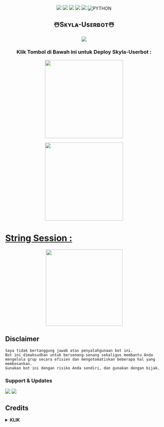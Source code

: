 <p align="center">
    <a href="https://github.com/SkylaIND/Skyla-Userbot"> <img src="https://img.shields.io/github/repo-size/SkylaIND/Skyla-Userbot?color=orange&logo=github&logoColor=green&style=for-the-badge" /></a>
    <a href="https://github.com/SkylaIND/Skyla-Userbot/commits"> <img src="https://img.shields.io/github/last-commit/SkylaIND/Skyla-Userbot?color=blue&logo=github&logoColor=green&style=for-the-badge" /></a>
    <a href="https://github.com/SkylaIND/Skyla-Userbot/issues"> <img src="https://img.shields.io/github/issues/SkylaIND/Skyla-Userbot?color=blueviolet&logo=github&logoColor=green&style=for-the-badge" /></a>
    <a href="https://github.com/SkylaIND/Skyla-Userbot/network/members"> <img src="https://img.shields.io/github/forks/SkylaIND/Skyla-Userbot?color=red&logo=github&logoColor=green&style=for-the-badge" /></a>  
    <a href="https://pypi.org/project/Telethon/"> <img src="https://img.shields.io/pypi/v/telethon?color=yellow&label=telethon&logo=python&logoColor=green&style=for-the-badge" /></a>
    <img alt="PYTHON" src="https://img.shields.io/badge/PYTHON-v3.9.6-purple?style=for-the-badge&logo=appveyor"/>
</p>

<h2 align="center">☃️Sᴋʏʟᴀ-Usᴇʀʙᴏᴛ☃️
</h2>

<p align="center">
  <img src="https://telegra.ph/file/0970dd27e9141599aaccf.jpg">
</p>

<h3 align="center">Klik Tombol di Bawah ini untuk Deploy Skyla-Userbot :</h3>

<p align="center"><a href="https://dashboard.heroku.com/new?template=https://github.com/SkylaIND/Skyla-Userbot"><img src="https://img.shields.io/badge/Deploy%20To%20Heroku-blueviolet?style=for-the-badge&logo=heroku" width="250""/</a>  

<p align="center"><a href="https://telegram.dog/XTZ_HerokuBot?start=U2t5bGFJTkQvU2t5bGEtVXNlcmJvdCBTa3lsYS1Vc2VyYm90"><img src="https://img.shields.io/badge/Deploy%20Via%20Telegram-blue?style=for-the-badge&logo=telegram" width="250""/</a>  
</p>

# String Session :

<p align="center">
<a href="https://t.me/StringSkylaBot"><img src="https://img.shields.io/badge/Generate%20Gen%20Bot-pink?style=for-the-badge&logo=appveyor" width="245""/></a>
 </p> 

## Disclaimer

```
Saya tidak bertanggung jawab atas penyalahgunaan bot ini.
Bot ini dimaksudkan untuk bersenang-senang sekaligus membantu Anda
mengelola grup secara efisien dan mengotomatiskan beberapa hal yang membosankan.
Gunakan bot ini dengan risiko Anda sendiri, dan gunakan dengan bijak.
```


### Support & Updates 
<a href="https://t.me/skylasupport"><img src="https://img.shields.io/badge/Join-Group%20Support-red.svg?style=for-the-badge&logo=Telegram"></a> <a href="https://t.me/SkylaIND"><img src="https://img.shields.io/badge/Join-Updates%20Channel-orange.svg?style=for-the-badge&logo=Telegram"></a>

## Credits

</details>

<details>
<summary><b> KLIK </b></summary>
<br>


*   [Vicky](https://github.com/vckyou/Geez-Userbot)  Geez-Userbot
*   [Sendi](https://github.com/SendiAp/Rose-Userbot)   Rose-Userbot
*   [Skyzu](https://github.com/Skyzu/skyzu-userbot)   skyzu-userbot
*   [Skyla](https://github.com/SkylaIND/Skyla-Userbot)   Skyla-Userbot
*   [Kayzu](https://github.com/Kayzyu/Kayzu-Ubot)   Kayzu-Ubot
*   [Risman](https://github.com/mrismanaziz/Man-Userbot)  Man-Userbot
*   [Kyy](https://github.com/muhammadrizky16/Kyy-Userbot)   Kyy - Userbot
*   DAN TERIMAKASIH KEPADA USERBOT LAINNYA🙏


